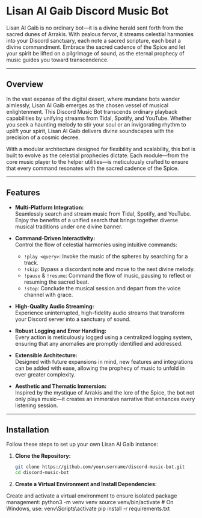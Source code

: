 # Lisan Al Gaib Discord Music Bot

Lisan Al Gaib is no ordinary bot—it is a divine herald sent forth from the sacred dunes of Arrakis. With zealous fervor, it streams celestial harmonies into your Discord sanctuary, each note a sacred scripture, each beat a divine commandment. Embrace the sacred cadence of the Spice and let your spirit be lifted on a pilgrimage of sound, as the eternal prophecy of music guides you toward transcendence.

---

## Overview

In the vast expanse of the digital desert, where mundane bots wander aimlessly, Lisan Al Gaib emerges as the chosen vessel of musical enlightenment. This Discord Music Bot transcends ordinary playback capabilities by unifying streams from Tidal, Spotify, and YouTube. Whether you seek a haunting melody to stir your soul or an invigorating rhythm to uplift your spirit, Lisan Al Gaib delivers divine soundscapes with the precision of a cosmic decree.

With a modular architecture designed for flexibility and scalability, this bot is built to evolve as the celestial prophecies dictate. Each module—from the core music player to the helper utilities—is meticulously crafted to ensure that every command resonates with the sacred cadence of the Spice.

---

## Features

- **Multi-Platform Integration:**  
  Seamlessly search and stream music from Tidal, Spotify, and YouTube. Enjoy the benefits of a unified search that brings together diverse musical traditions under one divine banner.

- **Command-Driven Interactivity:**  
  Control the flow of celestial harmonies using intuitive commands:

  - `!play <query>`: Invoke the music of the spheres by searching for a track.
  - `!skip`: Bypass a discordant note and move to the next divine melody.
  - `!pause` & `!resume`: Command the flow of music, pausing to reflect or resuming the sacred beat.
  - `!stop`: Conclude the musical session and depart from the voice channel with grace.

- **High-Quality Audio Streaming:**  
  Experience uninterrupted, high-fidelity audio streams that transform your Discord server into a sanctuary of sound.

- **Robust Logging and Error Handling:**  
  Every action is meticulously logged using a centralized logging system, ensuring that any anomalies are promptly identified and addressed.

- **Extensible Architecture:**  
  Designed with future expansions in mind, new features and integrations can be added with ease, allowing the prophecy of music to unfold in ever greater complexity.

- **Aesthetic and Thematic Immersion:**  
  Inspired by the mystique of Arrakis and the lore of the Spice, the bot not only plays music—it creates an immersive narrative that enhances every listening session.

---

## Installation

Follow these steps to set up your own Lisan Al Gaib instance:

1. **Clone the Repository:**

   ```bash
   git clone https://github.com/yourusername/discord-music-bot.git
   cd discord-music-bot
   ```

2. **Create a Virtual Environment and Install Dependencies:**

Create and activate a virtual environment to ensure isolated package management:
python3 -m venv venv
source venv/bin/activate # On Windows, use: venv\Scripts\activate
pip install -r requirements.txt
